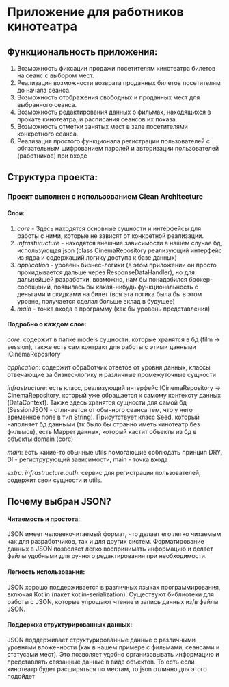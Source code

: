 # Приложение для работников кинотеатра

## Функциональность приложения:

  1. Возможность фиксации продажи посетителям кинотеатра билетов на сеанс с
  выбором мест.
  2. Реализация возможности возврата проданных билетов посетителям до начала
  сеанса.
  3. Возможность отображения свободных и проданных мест для выбранного
  сеанса.
  4. Возможность редактирования данных о фильмах, находящихся в прокате
  кинотеатра, и расписания сеансов их показа.
  5. Возможность отметки занятых мест в зале посетителями конкретного сеанса.
  6. Реализация простого функционала регистрации пользователей с обязательным
  шифрованием паролей и авторизации пользователей (работников) при входе

## Структура проекта:

### Проект выполнен с использованием Clean Architecture 

  #### Слои:

  1. *core* - Здесь находятся основные сущности и интерфейсы для работы с ними, которые не зависят от конкретной реализации.
  2. *infrasturucture* - находятся внешние зависимости в нашем случае бд, использующая json (class CinemaRepository реализующий
  интерфейс из ядра и содержащий логику доступа к базе данных)
  3. *application* - уровень бизнес-логики (в этом приложении он просто прокидывается дальше через ResponseDataHandler), но для дальнейшей разработки,
  возможно, нам бы понадобился брокер-сообщений, появилась бы какая-нибудь функциональность с деньгами и скидками на билет (вся эта логика была бы в этом уровне, получается сделал
  больше вклад в будущее)
  4. *main* - точка входа в программу (как бы уровень представления)

  #### Подробно о каждом слое:
  
  *core*: содержит в папке models сущности, которые хранятся в бд (film -> session), также есть сам контракт для работы с этими данными ICinemaRepository
  
  *application*: содержит обработчик ответов от уровня данных, классы отвечающие за бизнес-логику и различные промежуточные сущности
  
  *infrastructure*: есть класс, реализующий интерфейс ICinemaRepository -> CinemaRepository, который уже обращается к самому контексту данных (DataContext). Также
  здесь хранятся сущности для самой бд (SessionJSON - отличается от обычного сеанса тем, что у него временное поле в тип String). Присутствует класс Seed, который 
  наполняет бд данными (тк было бы странно иметь кинотеатр без фильмов), есть Mapper данных, который кастит объекты из бд в объекты domain (core)
  
  *main*: есть какие-то обычные utils помогающие соблюдать принцип DRY, DI - региструрующий зависимости, main - точка входа

  *extra: infrastructure.auth*: сервис для регистрации пользователей, содержит свои сущности и utils.


## Почему выбран JSON?

#### Читаемость и простота:
JSON имеет человекочитаемый формат, что делает его легко читаемым как для разработчиков, так и для других систем.
Форматирование данных в JSON позволяет легко воспринимать информацию и делает файлы удобными для ручного редактирования при необходимости.

#### Легкость использования:
JSON хорошо поддерживается в различных языках программирования, включая Kotlin (пакет kotlin-serialization).
Существуют библиотеки для работы с JSON, которые упрощают чтение и запись данных из/в файлы JSON.

#### Поддержка структурированных данных:
JSON поддерживает структурированные данные с различными уровнями вложенности (как в нашем примере с фильмами, сеансами и статусами мест).
Это позволяет удобно организовывать информацию и представлять связанные данные в виде объектов.
То есть если кинотеатр будет расширяться по местам, то json отлично для этого подойдет
